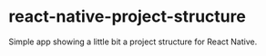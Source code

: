 # react-native-project-structure

Simple app showing a little bit a project structure for React Native.
